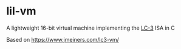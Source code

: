 # lil-vm
A lightweight 16-bit virtual machine implementing the [LC-3](https://en.wikipedia.org/wiki/Little_Computer_3) ISA in C

Based on https://www.jmeiners.com/lc3-vm/
